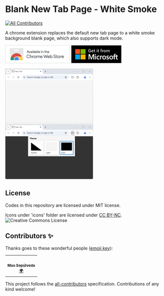 # Blank New Tab Page - White Smoke
<!-- ALL-CONTRIBUTORS-BADGE:START - Do not remove or modify this section -->
[![All Contributors](https://img.shields.io/badge/all_contributors-1-orange.svg?style=flat-square)](#contributors-)
<!-- ALL-CONTRIBUTORS-BADGE:END -->
A chrome extension replaces the default new tab page to a white smoke background blank page, which also supports dark mode.

[![Install from Chrome Web Store](docs/badge-chrome.png)](https://chrome.google.com/webstore/detail/blank-new-tab-page-white/jmbngnnlimnakiibacglaeflpghellfh)
[![Get it from Microsoft](docs/badge-edge.png)](https://microsoftedge.microsoft.com/addons/detail/kakgoomeaegcolfmaaogfmifnnmllpkm)

<img src="docs/screenshot-light.png" width="280"/> <img src="docs/screenshot-dark.png" width="280"/> 

## License
Codes in this repository are licensed under MIT license.

Icons under 'icons' folder are licensed under [CC BY-NC](http://creativecommons.org/licenses/by-nc/4.0/). ![Creative Commons License](https://i.creativecommons.org/l/by-nc/4.0/80x15.png)

## Contributors ✨

Thanks goes to these wonderful people ([emoji key](https://allcontributors.org/docs/en/emoji-key)):

<!-- ALL-CONTRIBUTORS-LIST:START - Do not remove or modify this section -->
<!-- prettier-ignore-start -->
<!-- markdownlint-disable -->
<table>
  <tr>
    <td align="center"><a href="https://github.com/moxwel"><img src="https://avatars.githubusercontent.com/u/49621788?v=4?s=100" width="100px;" alt=""/><br /><sub><b>Max Sepúlveda</b></sub></a><br /><a href="#translation-moxwel" title="Translation">🌍</a></td>
  </tr>
</table>

<!-- markdownlint-restore -->
<!-- prettier-ignore-end -->

<!-- ALL-CONTRIBUTORS-LIST:END -->

This project follows the [all-contributors](https://github.com/all-contributors/all-contributors) specification. Contributions of any kind welcome!